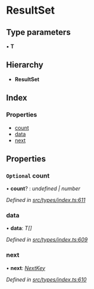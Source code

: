 # ResultSet

## Type parameters

▪ **T**

## Hierarchy

* **ResultSet**

## Index

### Properties

* [count](resultset.md#optional-count)
* [data](resultset.md#data)
* [next](resultset.md#next)

## Properties

### `Optional` count

• **count**? : _undefined \| number_

_Defined in_ [_src/types/index.ts:611_](https://github.com/PolymathNetwork/polymesh-sdk/blob/23062de4/src/types/index.ts#L611)

### data

• **data**: _T\[\]_

_Defined in_ [_src/types/index.ts:609_](https://github.com/PolymathNetwork/polymesh-sdk/blob/23062de4/src/types/index.ts#L609)

### next

• **next**: [_NextKey_](../globals.md#nextkey)

_Defined in_ [_src/types/index.ts:610_](https://github.com/PolymathNetwork/polymesh-sdk/blob/23062de4/src/types/index.ts#L610)

